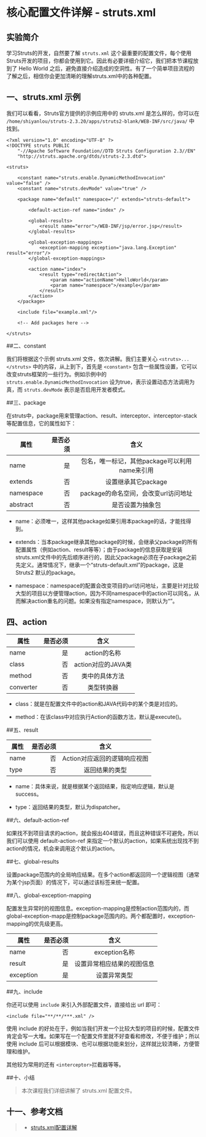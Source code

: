 # 核心配置文件详解 - struts.xml

## 实验简介

学习Struts的开发，自然要了解 `struts.xml` 这个最重要的配置文件，每个使用Struts开发的项目，你都会使用到它。因此有必要详细介绍它，我们把本节课程放到了 Hello World 之后，避免直接介绍造成的空洞性。有了一个简单项目流程的了解之后，相信你会更加清晰的理解struts.xml中的各种配置。

## 一、struts.xml 示例

我们可以看看，Struts官方提供的示例应用中的 struts.xml 是怎么样的，你可以在 `/home/shiyanlou/struts-2.3.20/apps/struts2-blank/WEB-INF/src/java/` 中找到。

```
<?xml version="1.0" encoding="UTF-8" ?>
<!DOCTYPE struts PUBLIC
	"-//Apache Software Foundation//DTD Struts Configuration 2.3//EN"
	"http://struts.apache.org/dtds/struts-2.3.dtd">

<struts>

    <constant name="struts.enable.DynamicMethodInvocation" value="false" />
    <constant name="struts.devMode" value="true" />

    <package name="default" namespace="/" extends="struts-default">

        <default-action-ref name="index" />

        <global-results>
            <result name="error">/WEB-INF/jsp/error.jsp</result>
        </global-results>

        <global-exception-mappings>
            <exception-mapping exception="java.lang.Exception" result="error"/>
        </global-exception-mappings>

        <action name="index">
            <result type="redirectAction">
                <param name="actionName">HelloWorld</param>
                <param name="namespace">/example</param>
            </result>
        </action>
    </package>

    <include file="example.xml"/>

    <!-- Add packages here -->

</struts>
```


##二、constant

我们将根据这个示例 struts.xml 文件，依次讲解。我们主要关心 `<struts>...</struts>` 中的内容，从上到下，首先是 `<constant>` 包含一些属性设置，它可以改变struts框架的一些行为。例如示例中的 `struts.enable.DynamicMethodInvocation` 设为true，表示设置动态方法调用为真，而 `struts.devMode` 表示是否启用开发者模式。

##三、package

在struts中，package用来管理action、result、interceptor、interceptor-stack等配置信息，它的属性如下：

|  属性  | 是否必须  |  含义  |
| --------   | -----:  | :----:  |
|  name  | 是  | 包名，唯一标记，其他package可以利用name来引用 |
|  extends | 否 | 设置继承其它package |
|  namespace | 否 | package的命名空间，会改变url访问地址 |
| abstract | 否 | 是否设置为抽象包 |


* name：必须唯一，这样其他package如果引用本package的话，才能找得到。

* extends：当本package继承其他package的时候，会继承父package的所有配置属性（例如action、result等等）；由于package的信息获取是安装struts.xml文件中的先后顺序进行的，因此父package必须在子package之前先定义。通常情况下，继承一个“struts-default.xml”的package，这是 Struts2 默认的package。

* namespace：namespace的配置会改变项目的url访问地址，主要是针对比较大型的项目以方便管理action，因为不同namespace中的action可以同名，从而解决action重名的问题。如果没有指定namespace，则默认为“”。

## 四、action

|  属性  | 是否必须  |  含义  |
| --------   | -----:  | :----:  |
|  name  | 是  | action的名称 |
|  class | 否 | action对应的JAVA类 |
|  method | 否 | 类中的具体方法 |
| converter | 否 | 类型转换器 |


* class：就是在配置文件中的action和JAVA代码中的某个类是对应的。

* method：在该class中对应执行Action的函数方法，默认是execute()。

##五、result

|  属性  | 是否必须  |  含义  |
| --------   | -----:  | :----:  |
|  name  | 否  | Action对应返回的逻辑响应视图 |
|  type | 否 | 返回结果的类型 |


* name：具体来说，就是根据某个返回结果，指定响应逻辑，默认是success。

* type：返回结果的类型，默认为dispatcher。


##六、default-action-ref

如果找不到项目请求的action，就会报出404错误，而且这种错误不可避免，所以我们可以使用 default-action-ref 来指定一个默认的action，如果系统出现找不到action的情况，机会来调用这个默认的action。

##七、global-results

设置package范围内的全局响应结果。在多个action都返回同一个逻辑视图（通常为某个jsp页面）的情况下，可以通过该标签来统一配置。

##八、global-exception-mapping

配置发生异常时的视图信息。exception-mapping是控制action范围内的，而global-exception-mapp是控制package范围内的。两个都配置时，exception-mapping的优先级更高。

|  属性  | 是否必须  |  含义  |
| --------   | -----:  | :----:  |
|  name  | 否  | exception名称 |
|  result | 是 | 设置异常相应结果的视图信息 |
|  exception | 是 | 设置异常类型 |

##九、include

你还可以使用 `include` 来引入外部配置文件，直接给出 url 即可：

```
<include file="**/**/***.xml" />  
```

使用 include 的好处在于，例如当我们开发一个比较大型的项目的时候，配置文件肯定会写一大堆。如果写在一个配置文件里就不好查看和修改，不便于维护；所以使用 include 后可以根据模块、也可以根据功能来划分，这样就比较清晰，方便管理和维护。 

其他较为常用的还有 `<interceptor>`拦截器等等。

##十、小结

> 本次课程我们详细讲解了 struts.xml 配置文件。

## 十一、参考文档

> * [struts.xml配置详解](http://www.cnblogs.com/fmricky/archive/2010/05/20/1740479.html)










